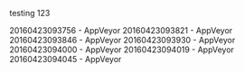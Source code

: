 testing 123

20160423093756 - AppVeyor
20160423093821 - AppVeyor
20160423093846 - AppVeyor
20160423093930 - AppVeyor
20160423094000 - AppVeyor
20160423094019 - AppVeyor
20160423094045 - AppVeyor